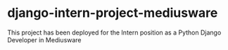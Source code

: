 # django-intern-project-mediusware
This project has been deployed for the Intern position as a Python Django Developer in Mediusware
